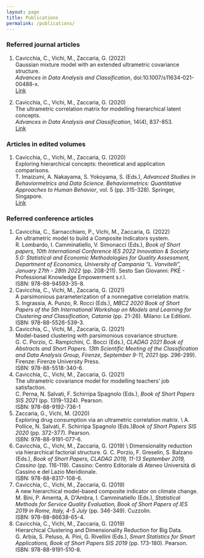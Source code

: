 ```yaml
---
layout: page
title: Publications
permalink: /publications/
---
```


### Referred journal articles
1.  Cavicchia, C., Vichi, M., Zaccaria, G. (2022) \
   Gaussian mixture model with an extended ultrametric covariance structure. \
   _Advances in Data Analysis and Classification_, doi:10.1007/s11634-021-00488-x. \
   [Link](https://link.springer.com/article/10.1007/s11634-021-00488-x)
   
2.  Cavicchia, C., Vichi, M., Zaccaria, G. (2020) \
   The ultrametric correlation matrix for modelling hierarchical latent concepts. \
   _Advances in Data Analysis and Classification_, 14(4), 837-853.\
   [Link](https://link.springer.com/article/10.1007/s11634-020-00400-z)
   
### Articles in edited volumes
1. Cavicchia, C., Vichi, M., Zaccaria, G. (2020) \
  Exploring hierarchical concepts: theoretical and application comparisons. \
  T. Imaizumi, A. Nakayama, S. Yokoyama, S. (Eds.), _Advanced Studies in Behaviormetrics and Data Science. Behaviormetrics: Quantitative Approaches to Human Behavior_, vol. 5 (pp.   315-328). Springer, Singapore. \
 [Link](https://link.springer.com/chapter/10.1007/978-981-15-2700-5_19)
 
 ### Referred conference articles
1. Cavicchia, C., Sarnacchiaro, P., Vichi, M., Zaccaria, G. (2022) \
 An ultrametric model to build a Composite Indicators system. \
 R. Lombardo, I. Camminatiello, V. Simonacci (Eds.), _Book of Short papers, 10th International Conference IES 2022 Innovation & Society 5.0: Statistical and Economic Methodologies for Quality Assessment, Department of Economics, University of Campania “L. Vanvitelli”, January 27th - 28th 2022_ (pp. 208-211). Sesto San Giovanni: PKE - Professional Knowledge Empowerment s.r.l. \
 ISBN: 978-88-94593-35-8.
2. Cavicchia, C., Vichi, M., Zaccaria, G. (2021) \
  A parsimonious parameterization of a nonnegative correlation matrix. \
  S. Ingrassia, A. Punzo, R. Rocci (Eds.), _MBC2 2020 Book of Short Papers of the 5th International Workshop on Models and Learning for Clustering and Classification, Catania_ (pp. 21-26). Milano: Le Editioni. \
  ISBN: 978-88-5526-539-3.
3. Cavicchia, C., Vichi, M., Zaccaria, G. (2021) \
 Model-based clustering with parsimonious covariance structure. \
 G. C. Porzio, C. Rampichini, C. Bocci (Eds.), _CLADAG 2021 Book of Abstracts and Short Papers. 13th Scientific Meeting of the Classification and Data Analysis Group, Firenze, September 9-11, 2021_ (pp. 296-299). Firenze: Firenze University Press. \
 ISBN: 978-88-5518-340-6.
4. Cavicchia, C., Vichi, M., Zaccaria, G. (2021) \
 The ultrametric covariance model for modelling teachers’ job satisfaction. \
 C. Perna, N. Salvati, F. Schirripa Spagnolo (Eds.), _Book of Short Papers SIS 2021_ (pp. 1319-1324). Pearson. \
 ISBN:  978-88-9192-736-1
5. Zaccaria, G., Vichi, M. (2020) \
 Exploring drug consumption via an ultrametric correlation matrix. \ 
 A. Pollice, N. Salvati, F. Schirripa Spagnolo (Eds.)_Book of Short Papers SIS 2020_ (pp. 372-377). Pearson. \
 ISBN: 978-88-9191-077-6.
6. Cavicchia, C., Vichi, M., Zaccaria, G. (2019) \ 
Dimensionality reduction via hierarchical factorial structure.
G. C. Porzio, F. Greselin, S. Balzano (Eds.), _Book of Short Papers, CLADAG 2019, 11-13 September 2019, Cassino_ (pp. 116-119). Cassino: Centro Editoriale di Ateneo Università di Cassino e del Lazio Meridionale. \
ISBN: 978-88-8317-108-6.
7. Cavicchia, C., Vichi, M., Zaccaria, G. (2019) \
 A new hierarchical model-based composite indicator on climate change. \
 M. Bini, P. Amenta, A. D'Ambra, I. Camminatiello (Eds.), _Statistical Methods for Service Quality Evaluation, Book of Short Papers of IES 2019 in Rome, Italy, 4-5 July_ (pp. 346-349). Cuzzolin. \
 ISBN: 978-88-86638-65-4.
8. Cavicchia, C., Vichi, M., Zaccaria, G. (2019) \
Hierarchical Clustering and Dimensionality Reduction for Big Data. \
G. Arbia, S. Peluso, A. Pini, G. Rivellini (Eds.), _Smart Statistics for Smart Applications, Book of Short Papers SIS 2019_ (pp. 173-180). Pearson. \
ISBN: 978-88-9191-510-8.

